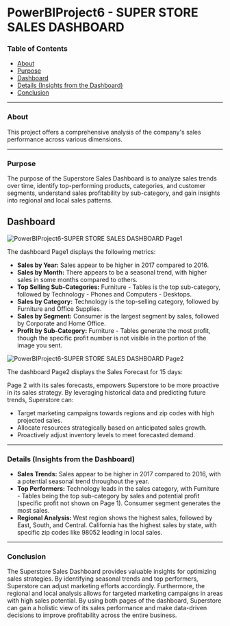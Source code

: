 # PowerBIProject6 - SUPER STORE SALES DASHBOARD

### Table of Contents

- [About](#about)
- [Purpose](#purpose)
- [Dashboard](#dashboard)
- [Details (Insights from the Dashboard)](#details-insights-from-the-dashboard)
- [Conclusion](#conclusion)

---

### About

This project offers a comprehensive analysis of the company's sales performance across various dimensions.

---

### Purpose

The purpose of the Superstore Sales Dashboard is to analyze sales trends over time, identify top-performing products, categories, and customer segments, understand sales profitability by sub-category, and gain insights into regional and local sales patterns.

## Dashboard

![PowerBIProject6-SUPER STORE SALES DASHBOARD Page1](https://github.com/qamaruddin-khichi/PowerBIProject6-SUPER-STORE-SALES-DASHBOARD/assets/155871872/586aad7d-f8b0-4587-8d7a-e64aa4edeae3)

The dashboard Page1 displays the following metrics:

- **Sales by Year:** Sales appear to be higher in 2017 compared to 2016.
- **Sales by Month:** There appears to be a seasonal trend, with higher sales in some months compared to others. 
- **Top Selling Sub-Categories:** Furniture - Tables is the top sub-category, followed by Technology - Phones and Computers - Desktops.
- **Sales by Category:** Technology is the top-selling category, followed by Furniture and Office Supplies.
- **Sales by Segment:** Consumer is the largest segment by sales, followed by Corporate and Home Office. 
- **Profit by Sub-Category:** Furniture - Tables generate the most profit, though the specific profit number is not visible in the portion of the image you sent. 

![PowerBIProject6-SUPER STORE SALES DASHBOARD Page2](https://github.com/qamaruddin-khichi/PowerBIProject6-SUPER-STORE-SALES-DASHBOARD/assets/155871872/5002a3b7-63ff-44ad-85bf-bc8c24fc0c64)

The dashboard Page2 displays the Sales Forecast for 15 days:

Page 2 with its sales forecasts, empowers Superstore to be more proactive in its sales strategy. By leveraging historical data and predicting future trends, Superstore can:

- Target marketing campaigns towards regions and zip codes with high projected sales.
- Allocate resources strategically based on anticipated sales growth.
- Proactively adjust inventory levels to meet forecasted demand.

---

### Details (Insights from the Dashboard)

- **Sales Trends:** Sales appear to be higher in 2017 compared to 2016, with a potential seasonal trend throughout the year.
- **Top Performers:** Technology leads in the sales category, with Furniture - Tables being the top sub-category by sales and potential profit (specific profit not shown on Page 1). Consumer segment generates the most sales.
- **Regional Analysis:** West region shows the highest sales, followed by East, South, and Central. California has the highest sales by state, with specific zip codes like 98052 leading in local sales.

---

### Conclusion

The Superstore Sales Dashboard provides valuable insights for optimizing sales strategies. By identifying seasonal trends and top performers, Superstore can adjust marketing efforts accordingly. Furthermore, the regional and local analysis allows for targeted marketing campaigns in areas with high sales potential. By using both pages of the dashboard, Superstore can gain a holistic view of its sales performance and make data-driven decisions to improve profitability across the entire business.
